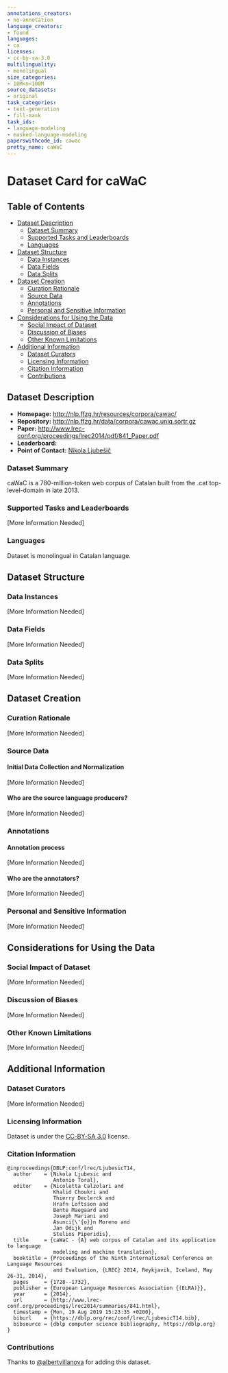 ```yaml
---
annotations_creators:
- no-annotation
language_creators:
- found
languages:
- ca
licenses:
- cc-by-sa-3.0
multilinguality:
- monolingual
size_categories:
- 10M<n<100M
source_datasets:
- original
task_categories:
- text-generation
- fill-mask
task_ids:
- language-modeling
- masked-language-modeling
paperswithcode_id: cawac
pretty_name: caWaC
---
```


# Dataset Card for caWaC

## Table of Contents
- [Dataset Description](#dataset-description)
  - [Dataset Summary](#dataset-summary)
  - [Supported Tasks and Leaderboards](#supported-tasks-and-leaderboards)
  - [Languages](#languages)
- [Dataset Structure](#dataset-structure)
  - [Data Instances](#data-instances)
  - [Data Fields](#data-fields)
  - [Data Splits](#data-splits)
- [Dataset Creation](#dataset-creation)
  - [Curation Rationale](#curation-rationale)
  - [Source Data](#source-data)
  - [Annotations](#annotations)
  - [Personal and Sensitive Information](#personal-and-sensitive-information)
- [Considerations for Using the Data](#considerations-for-using-the-data)
  - [Social Impact of Dataset](#social-impact-of-dataset)
  - [Discussion of Biases](#discussion-of-biases)
  - [Other Known Limitations](#other-known-limitations)
- [Additional Information](#additional-information)
  - [Dataset Curators](#dataset-curators)
  - [Licensing Information](#licensing-information)
  - [Citation Information](#citation-information)
  - [Contributions](#contributions)

## Dataset Description

- **Homepage:** http://nlp.ffzg.hr/resources/corpora/cawac/
- **Repository:** http://nlp.ffzg.hr/data/corpora/cawac.uniq.sortr.gz
- **Paper:** http://www.lrec-conf.org/proceedings/lrec2014/pdf/841_Paper.pdf
- **Leaderboard:**
- **Point of Contact:** [Nikola Ljubešič](mailto:nikola.ljubesic@ffzg.hr)

### Dataset Summary

caWaC is a 780-million-token web corpus of Catalan built from the .cat top-level-domain in late 2013.

### Supported Tasks and Leaderboards

[More Information Needed]

### Languages

Dataset is monolingual in Catalan language.

## Dataset Structure

### Data Instances

[More Information Needed]

### Data Fields

[More Information Needed]

### Data Splits

[More Information Needed]

## Dataset Creation

### Curation Rationale

[More Information Needed]

### Source Data

#### Initial Data Collection and Normalization

[More Information Needed]

#### Who are the source language producers?

[More Information Needed]

### Annotations

#### Annotation process

[More Information Needed]

#### Who are the annotators?

[More Information Needed]

### Personal and Sensitive Information

[More Information Needed]

## Considerations for Using the Data

### Social Impact of Dataset

[More Information Needed]

### Discussion of Biases

[More Information Needed]

### Other Known Limitations

[More Information Needed]

## Additional Information

### Dataset Curators

[More Information Needed]

### Licensing Information

Dataset is under the [CC-BY-SA 3.0](http://creativecommons.org/licenses/by-sa/3.0/) license.

### Citation Information

```
@inproceedings{DBLP:conf/lrec/LjubesicT14,
  author    = {Nikola Ljubesic and
               Antonio Toral},
  editor    = {Nicoletta Calzolari and
               Khalid Choukri and
               Thierry Declerck and
               Hrafn Loftsson and
               Bente Maegaard and
               Joseph Mariani and
               Asunci{\'{o}}n Moreno and
               Jan Odijk and
               Stelios Piperidis},
  title     = {caWaC - {A} web corpus of Catalan and its application to language
               modeling and machine translation},
  booktitle = {Proceedings of the Ninth International Conference on Language Resources
               and Evaluation, {LREC} 2014, Reykjavik, Iceland, May 26-31, 2014},
  pages     = {1728--1732},
  publisher = {European Language Resources Association {(ELRA)}},
  year      = {2014},
  url       = {http://www.lrec-conf.org/proceedings/lrec2014/summaries/841.html},
  timestamp = {Mon, 19 Aug 2019 15:23:35 +0200},
  biburl    = {https://dblp.org/rec/conf/lrec/LjubesicT14.bib},
  bibsource = {dblp computer science bibliography, https://dblp.org}
}
```

### Contributions

Thanks to [@albertvillanova](https://github.com/albertvillanova) for adding this dataset.
